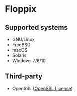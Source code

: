 # Floppix



## Supported systems
* GNU/Linux
* FreeBSD
* macOS
* Solaris
* Windows 7/8/10

## Third-party
* OpenSSL ([OpenSSL License](https://www.openssl.org/source/license.html))

[//]: # (LINKS)
[license]: LICENSE
